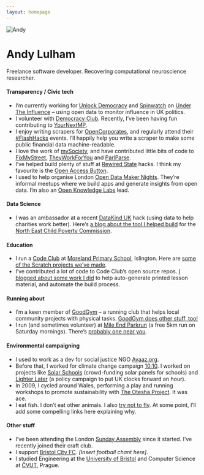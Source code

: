 ```yaml
---
layout: homepage
---
```

<img src="https://www.gravatar.com/avatar/bbb9eb1af3b427f8259df33f6e8844aa.png?s=200" alt="Andy" id="andy_pic" />

# Andy Lulham

Freelance software developer. Recovering computational neuroscience researcher.

[<i class="fa fa-twitter-square fa-3x"></i>](https://www.twitter.com/andylolz)
[<i class="fa fa-github-square fa-3x"></i>](https://www.github.com/andylolz)
[<i class="fa fa-bitbucket-square fa-3x"></i>](https://www.bitbucket.com/andylolz)

#### Transparency / Civic tech

 * I’m currently working for [Unlock Democracy](https://www.unlockdemocracy.org/) and [Spinwatch](http://www.spinwatch.org) on [Under The Influence](http://www.undertheinfluence.org.uk) – using open data to monitor influence in UK politics.
 * I volunteer with [Democracy Club](https://democracyclub.org.uk/). Recently, I’ve been having fun contributing to [YourNextMP](https://yournextmp.com/).
 * I enjoy writing scrapers for [OpenCorporates](https://opencorporates.com/), and regularly attend their [#FlashHacks](https://www.meetup.com/London-Open-Data-Missions/) events. I’ll happily help you write a scraper to make some public financial data machine-readable.
 * I love the work of [mySociety](https://www.mysociety.org/), and have contributed little bits of code to [FixMyStreet](https://www.fixmystreet.com/), [TheyWorkForYou](https://www.theyworkforyou.com/) and [ParlParse](http://parser.theyworkforyou.com/).
 * I’ve helped build plenty of stuff at [Rewired State](https://www.rewiredstate.org/) hacks. I think my favourite is the [Open Access Button](https://openaccessbutton.org/).
 * I used to help organise London [Open Data Maker Nights](http://okfnlabs.org/events/open-data-maker/). They’re informal meetups where we build apps and generate insights from open data. I’m also an [Open Knowledge Labs](http://okfnlabs.org/) lead.

#### Data Science

 * I was an ambassador at a recent [DataKind UK](http://datakind.org.uk) hack (using data to help charities work better). Here’s [a blog about the tool I helped build](http://www.datakind.org/projects/delving-into-child-poverty-data) for the [North East Child Poverty Commission](http://www.nechildpoverty.org.uk/).

#### Education

 * I run a [Code Club](https://codeclub.org.uk) at [Moreland Primary School](http://www.moreland-islington.co.uk/), Islington. Here are [some of the Scratch projects we’ve made](https://scratch.mit.edu/users/moreland-school/).
 * I’ve contributed a lot of code to Code Club’s open source repos. [I blogged about some work I did](https://gist.github.com/andylolz/717626137848f2e185f9) to help auto-generate printed lesson material, and automate the build process.

#### Running about

 * I’m a keen member of [GoodGym](https://www.goodgym.org) – a running club that helps local community projects with physical tasks. [GoodGym does other stuff, too!](https://www.theguardian.com/lifeandstyle/the-running-blog/video/2014/jun/26/ideal-fit-goodgym-combining-exercise-good-deeds-video)
 * I run (and sometimes volunteer) at [Mile End Parkrun](https://www.parkrun.org.uk/mileend/) (a free 5km run on Saturday mornings). There’s [probably one near you](https://www.parkrun.org.uk/events/events/).

#### Environmental campaigning

 * I used to work as a dev for social justice NGO [Avaaz.org](https://www.avaaz.org).
 * Before that, I worked for climate change campaign [10:10](https://1010uk.org/). I worked on projects like [Solar Schools](https://1010uk.org/solar-schools) (crowd-funding solar panels for schools) and [Lighter Later](https://1010uk.org/lighterlater) (a policy campaign to put UK clocks forward an hour).
 * In 2009, I cycled around Wales, performing a play and running workshops to promote sustainability with [The Otesha Project](http://www.otesha.org.uk/). It was ace.
 * I eat fish. I don’t eat other animals. I also [try not to fly](https://twitter.com/andylolz/status/559653464419340288). At some point, I’ll add some compelling links here explaining why.

#### Other stuff

 * I’ve been attending the London [Sunday Assembly](https://www.sundayassembly.com) since it started. I’ve recently joined their craft club.
 * I support [Bristol City FC](http://www.bcfc.co.uk/). _[Insert football chant here]_.
 * I studied Engineering at the [University of Bristol](https://www.bristol.ac.uk/) and Computer Science at [ČVUT](https://www.cvut.cz/), Prague.
